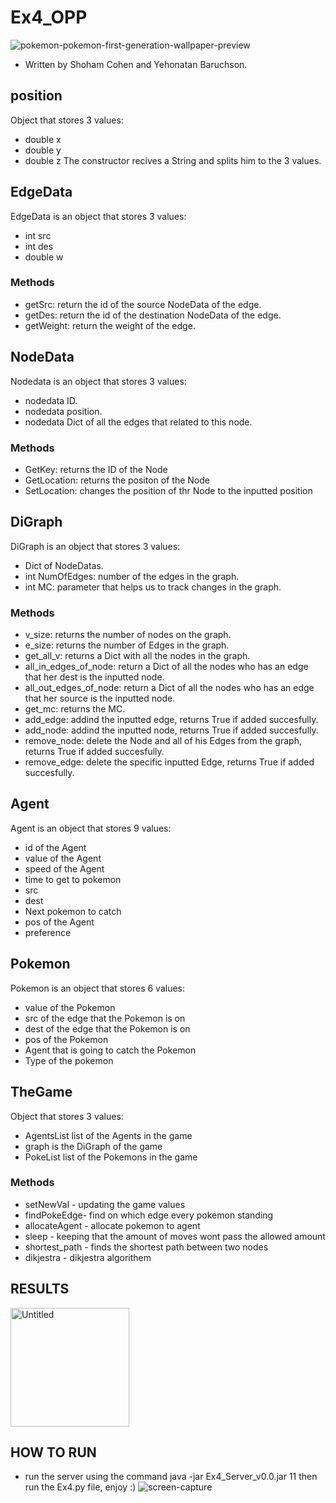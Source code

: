 # Ex4_OPP
![pokemon-pokemon-first-generation-wallpaper-preview](https://user-images.githubusercontent.com/93212774/148692702-00cc8da3-87f4-4b17-a08a-a7bd4d035cbc.png)


* Written by Shoham Cohen and Yehonatan Baruchson.
## position
Object that stores 3 values:
* double x
* double y
* double z
The constructor recives a String and splits him to the 3 values.

## EdgeData
EdgeData is an object that stores 3 values:
* int src
* int des
* double w

### Methods
* getSrc: return the id of the source NodeData of the edge.
* getDes: return the id of the destination NodeData of the edge.
* getWeight: return the weight of the edge.

## NodeData

Nodedata is an object that stores 3 values:
* nodedata ID.
* nodedata position.
* nodedata Dict of all the edges that related to this node.

### Methods
* GetKey: returns the ID of the Node
* GetLocation: returns the positon of the Node
* SetLocation: changes the position of thr Node to the inputted position

## DiGraph

DiGraph is an object that stores 3 values:
* Dict of NodeDatas.
* int NumOfEdges: number of the edges in the graph.
* int MC: parameter that helps us to track changes in the graph.

### Methods
* v_size: returns the number of nodes on the graph.
* e_size: returns the number of Edges in the graph.
* get_all_v: returns a Dict with all the nodes in the graph.
* all_in_edges_of_node: return a Dict of all the nodes who has an edge that her dest is the inputted node.
* all_out_edges_of_node: return a Dict of all the nodes who has an edge that her source is the inputted node.
* get_mc: returns the MC.
* add_edge: addind the inputted edge, returns True if added succesfully.
* add_node: addind the inputted node, returns True if added succesfully.
* remove_node: delete the Node and all of his Edges from the graph, returns True if added succesfully.
* remove_edge: delete the specific inputted Edge, returns True if added succesfully.

## Agent

Agent is an object that stores 9 values:
* id of the Agent
* value of the Agent
* speed of the Agent
* time to get to pokemon
* src 
* dest
* Next pokemon to catch
* pos of the Agent
* preference  

## Pokemon

Pokemon is an object that stores 6 values:
* value of the Pokemon
* src of the edge that the Pokemon is on
* dest of the edge that the Pokemon is on
* pos of the Pokemon
* Agent that is going to catch the Pokemon
* Type of the pokemon  

## TheGame
Object that stores 3 values:
* AgentsList list of the Agents in the game
* graph is the DiGraph of the game
* PokeList list of the Pokemons in the game

### Methods
* setNewVal - updating the game values
* findPokeEdge- find on which edge every pokemon standing
* allocateAgent - allocate pokemon to agent
* sleep - keeping that the amount of moves wont pass the allowed amount
* shortest_path - finds the shortest path between two nodes
* dikjestra - dikjestra algorithem

## RESULTS
<img width="190" alt="Untitled" src="https://user-images.githubusercontent.com/93212774/148692534-b6833949-21d5-425b-bade-6ec0a472ebea.png">

## HOW TO RUN
* run the server using the command java -jar Ex4_Server_v0.0.jar 11 then run the Ex4.py file, enjoy :)
![screen-capture](https://user-images.githubusercontent.com/93212774/148693505-86528dd5-cc17-4166-8d2d-61b1396d4cab.gif)

